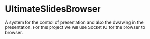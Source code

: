 # UltimateSlidesBrowser
A system for the control of presentation and also the dwawing in the presentation. For this project we will use Socket IO for the browser to browser. 
